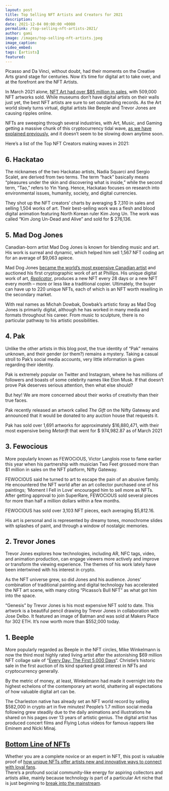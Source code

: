 ```yaml
---
layout: post
title: Top Selling NFT Artists and Creators for 2021
description:
date: 2021-12-04 00:00:00 +0000
permalink: /top-selling-nft-artists-2021/
author: gami
image: /images/top-selling-nft-artists.jpeg
image_caption:
video_embed: 
tags: [artists]
featured: 
---
```


Picasso and Da Vinci, without doubt, had their moments on the Creative Arts grand stage for centuries. Now it’s time for digital art to take over, and at the forefront are the NFT Artists.

In March 2021 alone, [NFT Art had over $85 million in sales](https://gothammag.com/top-selling-nft-artists), with 509,000 NFT artworks sold. While museums don’t have digital artists on their walls just yet, the best NFT artists are sure to set outstanding records. As the Art world slowly turns virtual, digital artists like Beeple and Trevor Jones are causing ripples online.

NFTs are sweeping through several industries, with Art, Music, and Gaming getting a massive chunk of this cryptocurrency tidal wave, [as we have explained previously](/nft-for-dummies/), and it doesn’t seem to be slowing down anytime soon.

Here’s a list of the Top NFT Creators making waves in 2021:

## 6. Hackatao

The nicknames of the two Hackatao artists, Nadia Squarci and Sergio Scalet, are derived from two terms. The term “hack” basically means “pleasures under the skin and discovering what is inside,” while the second term, “Tao,” refers to Yin Yang. Hence, Hackatao focuses on research into environmental issues, humanity, society, and digital currencies.

They shot up the NFT creators’ charts by averaging $ 7,310 in sales and selling 1,504 works of art. Their best-selling work was a flesh and blood digital animation featuring North Korean ruler Kim Jong Un. The work was called “Kim Jong Un-Dead and Alive” and sold for $ 276,136.

## 5. Mad Dog Jones

Canadian-born artist Mad Dog Jones is known for blending music and art. His work is surreal and dynamic, which helped him sell 1,567 NFT coding art for an average of $9,063 apiece.

Mad Dog Jones [became the world’s most expensive Canadian artist](https://news.artnet.com/market/phillips-4-4m-sale-of-mad-dog-nft-1961626) and auctioned his first cryptographic work of art at Phillips. His unique digital work of art, [*Replicator*](https://www.phillips.com/mdj), produces a new NFT every 28 days or a new NFT every month – more or less like a traditional copier. Ultimately, the buyer can have up to 220 unique NFTs, each of which is an NFT worth reselling in the secondary market.

With real names as Michah Dowbak, Dowbak’s artistic foray as Mad Dog Jones is primarily digital, although he has worked in many media and formats throughout his career. From music to sculpture, there is no particular pathway to his artistic possibilities.

## 4. Pak

Unlike the other artists in this blog post, the true identity of “Pak” remains unknown, and their gender (or them?) remains a mystery. Taking a casual stroll to Pak’s social media accounts, very little information is given regarding their identity.

Pak is extremely popular on Twitter and Instagram, where he has millions of followers and boasts of some celebrity names like Elon Musk. If that doesn’t prove Pak deserves serious attention, then what else should?

But hey! We are more concerned about their works of creativity than their true faces.

Pak recently released an artwork called *The Gift* on the Nifty Gateway and announced that it would be donated to any auction house that requests it.

Pak has sold over 1,691 artworks for approximately $16,880,471, with their most expensive being *Metarift* that went for $ 974,982.87 as of March 2021

## 3. Fewocious

More popularly known as FEWOCiOUS, Victor Langlois rose to fame earlier this year when his partnership with musician Two Feet grossed more than $1 million in sales on the NFT platform, Nifty Gateway.

FEWOCIOUS said he turned to art to escape the pain of an abusive family. He encountered the NFT world after an art collector purchased one of his paintings; ‘Moment I Fell in Love’ encouraged him to sell more as NFTs. After getting approval to join SuperRare, FEWOCiOUS sold several pieces for more than half a million dollars within a few months.

FEWOCIOUS has sold over 3,103 NFT pieces, each averaging $5,812.16.

His art is personal and is represented by dreamy tones, monochrome slides with splashes of paint, and through a window of nostalgic memories.

## 2. Trevor Jones

Trevor Jones explores how technologies, including AR, NFC tags, video, and animation production, can engage viewers more actively and improve or transform the viewing experience. The themes of his work lately have been intertwined with his interest in crypto.

As the NFT universe grew, so did Jones and his audience. Jones’ combination of traditional painting and digital technology has accelerated the NFT art scene, with many citing “Picasso’s Bull NFT” as what got him into the space.

“Genesis” by Trevor Jones is his most expensive NFT sold to date. This artwork is a beautiful pencil drawing by Trevor Jones in collaboration with Jose Delbo. It featured an image of Batman and was sold at Makers Place for 302 ETH. It’s now worth more than $552,000 today.

## 1. Beeple

More popularly regarded as Beeple in the NFT circles, Mike Winkelmann is now the third most highly rated living artist after the astonishing $69 million NFT collage sale of “[Every Day: The First 5,000 Days](/nyc/)“. Christie’s historic sale in the first auction of its kind sparked great interest in NFTs and cryptocurrency generally.

By the metric of money, at least, Winkelmann had made it overnight into the highest echelons of the contemporary art world, shattering all expectations of how valuable digital art can be.

The Charleston native has already set an NFT world record by selling $582,000 in crypto art in five minutes! People’s 1.7 million social media following grew steadily due to the daily animations and illustrations he shared on his pages over 13 years of artistic genius. The digital artist has produced concert films and Flying Lotus videos for famous rappers like Eminem and Nicki Minaj.

## [Bottom Line of NFTs](/will-nfts-hold-value/)

Whether you are a complete novice or an expert in NFT, this post is valuable proof of [how unique NFTs offer artists new and innovative ways to connect with loyal fans](/what-are-nfts/).  
There’s a profound social community-like energy for aspiring collectors and artists alike, mainly because technology is part of a particular Art niche that is just beginning to [break into the mainstream](/history-of-nfts/).